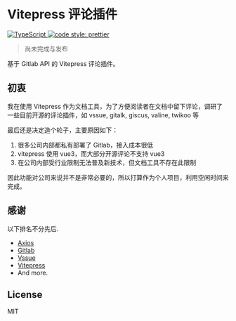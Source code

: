 # Vitepress 评论插件

<a href="https://www.typescriptlang.org/" target="_blank" rel="noopener noreferrer">
  <img src="https://img.shields.io/badge/lang-typescript-informational?style=flat-square" alt="TypeScript" />
</a>
<a href="https://github.com/prettier/prettier" target="_blank" rel="noopener noreferrer">
  <img src="https://img.shields.io/badge/%E4%BB%A3%E7%A0%81%E9%A3%8E%E6%A0%BC-prettier-ff69b4?style=flat-square" alt="code style: prettier" />
</a>

> 尚未完成与发布

基于 Gitlab API 的 Vitepress 评论插件。

## 初衷

我在使用 Vitepress 作为文档工具，为了方便阅读者在文档中留下评论，调研了一些目前开源的评论插件，如 vssue, gitalk, giscus, valine, twikoo 等

最后还是决定造个轮子，主要原因如下：

1. 很多公司内部都私有部署了 Gitlab，接入成本很低
2. vitepress 使用 vue3，而大部分开源评论不支持 vue3
3. 在公司内部受行业限制无法普及新技术，但文档工具不存在此限制

因此功能对公司来说并不是非常必要的，所以打算作为个人项目，利用空闲时间来完成。

## 感谢

以下排名不分先后.

- [Axios](https://axios-http.com/)
- [Gitlab](https://about.gitlab.com/)
- [Vssue](https://github.com/meteorlxy/vssue)
- [Vitepress](https://vitepress.vuejs.org/)
- And more.

## License

MIT
